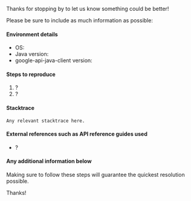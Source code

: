 Thanks for stopping by to let us know something could be better!

Please be sure to include as much information as possible:

#### Environment details

- OS:
- Java version:
- google-api-java-client version:

#### Steps to reproduce

1. ?
2. ?

#### Stacktrace

```
Any relevant stacktrace here.
```

#### External references such as API reference guides used

- ?

#### Any additional information below

Making sure to follow these steps will guarantee the quickest resolution possible.

Thanks!

